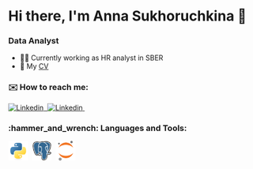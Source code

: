 <h1>Hi there, I'm Anna Sukhoruchkina</a> 
👋 </h1>
<h3> Data Analyst </h3>
      
- 👩‍💻 Currently working as HR analyst in SBER
- 📄 My [CV](https://drive.google.com/file/d/1PWeofI7Sfqe3Wq2i38EDEYuk3l9XU6P7/view?usp=drivesdk)
<h3>✉️ How to reach me:</h3> 
<div>
  <a href="https://www.linkedin.com/in/anna-golubeva-846061238/">
    <img src="https://github.com/gauravghongde/social-icons/blob/master/SVG/Color/LinkedIN.svg" title="Linkedin" alt="Linkedin" width="40" height="40"/>&nbsp;
  </a>
  <a href="https://www.telegram.me/a_golubeva">
    <img src="https://github.com/gauravghongde/social-icons/blob/master/SVG/Color/Telegram.svg" title="Linkedin" alt="Linkedin" width="40" height="40"/>&nbsp
  </a>
</div>

<h3> :hammer_and_wrench: Languages and Tools: </h3>
<div>
    <img src="https://github.com/devicons/devicon/blob/master/icons/python/python-original.svg" title="Python" alt="Python" width="40" height="40"/>&nbsp;
    <img src="https://github.com/devicons/devicon/blob/master/icons/postgresql/postgresql-original.svg" title="Postgresql" alt="Postgresql" width="40" height="40"/>&nbsp
 <img src="https://github.com/devicons/devicon/blob/master/icons/jupyter/jupyter-original.svg" title="Jupyter" alt="Jupyter" width="40" height="40"/>&nbsp
</div>
